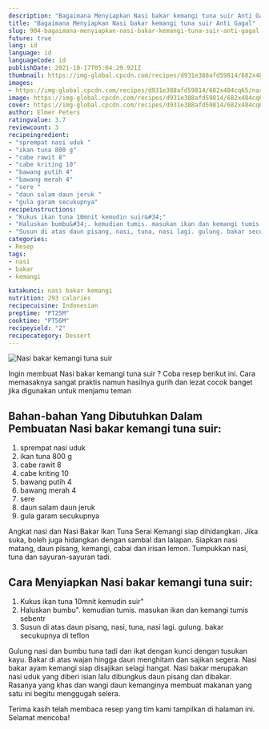 ```yaml
---
description: "Bagaimana Menyiapkan Nasi bakar kemangi tuna suir Anti Gagal"
title: "Bagaimana Menyiapkan Nasi bakar kemangi tuna suir Anti Gagal"
slug: 904-bagaimana-menyiapkan-nasi-bakar-kemangi-tuna-suir-anti-gagal
future: true
lang: id
language: id
languageCode: id
publishDate: 2021-10-17T05:04:29.921Z 
thumbnail: https://img-global.cpcdn.com/recipes/d931e388afd59814/682x484cq65/nasi-bakar-kemangi-tuna-suir-foto-resep-utama.png
images:
- https://img-global.cpcdn.com/recipes/d931e388afd59814/682x484cq65/nasi-bakar-kemangi-tuna-suir-foto-resep-utama.png
image: https://img-global.cpcdn.com/recipes/d931e388afd59814/682x484cq65/nasi-bakar-kemangi-tuna-suir-foto-resep-utama.png
cover: https://img-global.cpcdn.com/recipes/d931e388afd59814/682x484cq65/nasi-bakar-kemangi-tuna-suir-foto-resep-utama.png
author: Elmer Peters
ratingvalue: 3.7
reviewcount: 3
recipeingredient:
- "sprempat nasi uduk "
- "ikan tuna 800 g"
- "cabe rawit 8"
- "cabe kriting 10"
- "bawang putih 4"
- "bawang merah 4"
- "sere "
- "daun salam daun jeruk "
- "gula garam secukupnya"
recipeinstructions:
- "Kukus ikan tuna 10mnit kemudin suir&#34;"
- "Haluskan bumbu&#34;. kemudian tumis. masukan ikan dan kemangi tumis sebentr"
- "Susun di atas daun pisang, nasi, tuna, nasi lagi. gulung. bakar secukupnya di teflon"
categories:
- Resep
tags:
- nasi
- bakar
- kemangi

katakunci: nasi bakar kemangi 
nutrition: 293 calories
recipecuisine: Indonesian
preptime: "PT25M"
cooktime: "PT56M"
recipeyield: "2"
recipecategory: Dessert
---
```



![Nasi bakar kemangi tuna suir](https://img-global.cpcdn.com/recipes/d931e388afd59814/682x484cq65/nasi-bakar-kemangi-tuna-suir-foto-resep-utama.png)

Ingin membuat Nasi bakar kemangi tuna suir ? Coba resep berikut ini. Cara memasaknya sangat praktis namun hasilnya gurih dan lezat cocok banget jika digunakan untuk menjamu teman

<!--inarticleads1-->

## Bahan-bahan Yang Dibutuhkan Dalam Pembuatan Nasi bakar kemangi tuna suir:

1. sprempat nasi uduk 
1. ikan tuna 800 g
1. cabe rawit 8
1. cabe kriting 10
1. bawang putih 4
1. bawang merah 4
1. sere 
1. daun salam daun jeruk 
1. gula garam secukupnya

Angkat nasi dan Nasi Bakar Ikan Tuna Serai Kemangi siap dihidangkan. Jika suka, boleh juga hidangkan dengan sambal dan lalapan. Siapkan nasi matang, daun pisang, kemangi, cabai dan irisan lemon. Tumpukkan nasi, tuna dan sayuran-sayuran tadi. 

<!--inarticleads2-->

## Cara Menyiapkan Nasi bakar kemangi tuna suir:

1. Kukus ikan tuna 10mnit kemudin suir&#34;
1. Haluskan bumbu&#34;. kemudian tumis. masukan ikan dan kemangi tumis sebentr
1. Susun di atas daun pisang, nasi, tuna, nasi lagi. gulung. bakar secukupnya di teflon


Gulung nasi dan bumbu tuna tadi dan ikat dengan kunci dengan tusukan kayu. Bakar di atas wajan hingga daun menghitam dan sajikan segera. Nasi bakar ayam kemangi siap disajikan selagi hangat. Nasi bakar merupakan nasi uduk yang diberi isian lalu dibungkus daun pisang dan dibakar. Rasanya yang khas dan wangi daun kemanginya membuat makanan yang satu ini begitu menggugah selera. 

Terima kasih telah membaca resep yang tim kami tampilkan di halaman ini. Selamat mencoba!
